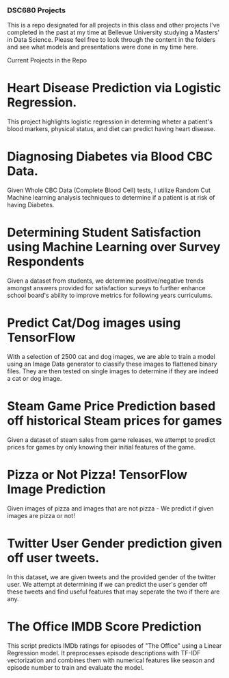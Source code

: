 ### DSC680 Projects
This is a repo designated for all projects in this class and other projects I've completed in the past at my time at Bellevue University studying a Masters' in Data Science.
Please feel free to look through the content in the folders and see what models and presentations were done in my time here.


Current Projects in the Repo
# Heart Disease Prediction via Logistic Regression.
This project highlights logistic regression in determing wheter a patient's blood markers, physical status, and diet can predict having heart disease.

# Diagnosing Diabetes via Blood CBC Data.
Given Whole CBC Data (Complete Blood Cell) tests, I utilize Random Cut Machine learning analysis techniques to determine if a patient is at risk of having Diabetes. 

# Determining Student Satisfaction using Machine Learning over Survey Respondents
Given a dataset from students, we determine positive/negative trends amongst answers provided for satisfaction surveys to further enhance school board's ability to improve metrics for following years curriculums. 

# Predict Cat/Dog images using TensorFlow 
With a selection of 2500 cat and dog images, we are able to train a model using an Image Data generator to classify these images to flattened binary files. They are then tested on single images to determine if they are indeed a cat or dog image. 

# Steam Game Price Prediction based off historical Steam prices for games
Given a dataset of steam sales from game releases, we attempt to predict prices for games by only knowing their initial features of the game.

# Pizza or Not Pizza! TensorFlow Image Prediction
Given images of pizza and images that are not pizza - We predict if given images are pizza or not!

# Twitter User Gender prediction given off user tweets.  
In this dataset, we are given tweets and the provided gender of the twitter user. We attempt at determining if we can predict the user's gender off these tweets and find useful features that may seperate the two if there are any.

# The Office IMDB Score Prediction
This script predicts IMDb ratings for episodes of "The Office" using a Linear Regression model. It preprocesses episode descriptions with TF-IDF vectorization and combines them with numerical features like season and episode number to train and evaluate the model.
